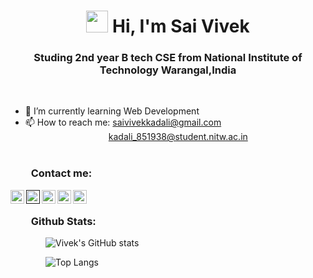### <h1 align="center"><img src="https://raw.githubusercontent.com/MartinHeinz/MartinHeinz/master/wave.gif" width="35px"> Hi, I'm Sai Vivek</h1>

<h3 align="center">Studing 2nd year B tech CSE from National Institute of Technology Warangal,India</h3><br>

- 🌱 I’m currently learning Web Development
- 📫 How to reach me: saivivekkadali@gmail.com <br>&emsp;&emsp;&emsp;&emsp;&emsp;&emsp;&emsp;&emsp;&emsp;&ensp;kadali_851938@student.nitw.ac.in<br><br>



<h3 align="left">&emsp;&emsp;Contact me:</h3>

<div class="align-items-center">

<a href="https://www.linkedin.com/in/sai-vivek-kadali-875052213/">
  <img align="left" alt="Linkedin" width="22px" src="https://cdn.jsdelivr.net/npm/simple-icons@v3/icons/linkedin.svg" />
</a>
<a href="">
  <img align="left" alt="Instagram" width="22px" src="https://cdn.jsdelivr.net/npm/simple-icons@v3/icons/instagram.svg" />
</a>
<a href="mailto:saivivekkadali@gmail.com">
  <img align="left" alt="Vivek's E-mail" width="22px" src="https://cdn.jsdelivr.net/npm/simple-icons@v3/icons/gmail.svg" />
</a>
<a href="https://www.facebook.com/sai.vivek.9212/">
  <img align="left" alt="Vivek's Facebook ID" width="22px" src="https://cdn.jsdelivr.net/npm/simple-icons@3.13.0/icons/facebook.svg" />
</a>
<!-- <a href="Whatsapp.com">
  <img align="left" alt="Vivek's WhatsApp" width="22px" src="https://cdn.jsdelivr.net/npm/simple-icons@3.13.0/icons/whatsapp.svg" />
</a> -->
  <a href="Twitter.com">
  <img align="left" alt="Vivek's WhatsApp" width="22px" src="https://cdn.jsdelivr.net/npm/simple-icons@3.13.0/icons/twitter.svg" />
</a>
<br>




<h3  >&emsp;&emsp;Github Stats:</h3>


&emsp;&emsp;&emsp;&emsp;![Vivek's GitHub stats](https://github-readme-stats.vercel.app/api?username=saivivek321&show_icons=true&theme=gotham)
 &emsp;&emsp;&emsp;&emsp;
<!-- ![Top Langs](https://github-readme-stats.vercel.app/api/top-langs/?username=saivivek321&theme=gotham)
 -->
&emsp;&emsp;&emsp;&emsp;![Top Langs](https://github-readme-stats.vercel.app/api/top-langs/?username=saivivek321&layout=compact&theme=gotham)

<!-- <h3 >&emsp;&emsp;Github Streak:</h3>
<p>
 &emsp;&emsp;&emsp;&emsp; <img align = "center" src = "https://github-readme-streak-stats.herokuapp.com/?user=saivivek321&theme=gotham">
</p>
 -->


<!--
**saivivek321/saivivek321** is a ✨ _special_ ✨ repository because its `README.md` (this file) appears on your GitHub profile.


Here are some ideas to get you started:

- 🔭 I’m currently working on ...
- 🌱 I’m currently learning ...
- 👯 I’m looking to collaborate on ...
- 🤔 I’m looking for help with ...
- 💬 Ask me about ...
- 📫 How to reach me: ...
- 😄 Pronouns: ...
- ⚡ Fun fact: ...
-->
<!-- align = "center">-->
